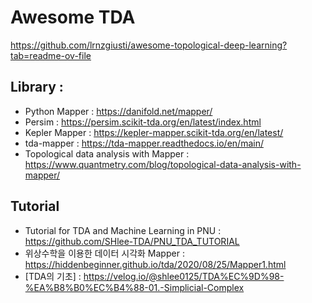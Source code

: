 # Awesome TDA
https://github.com/lrnzgiusti/awesome-topological-deep-learning?tab=readme-ov-file

## Library : 
- Python Mapper : https://danifold.net/mapper/
- Persim : https://persim.scikit-tda.org/en/latest/index.html
- Kepler Mapper : https://kepler-mapper.scikit-tda.org/en/latest/
- tda-mapper : https://tda-mapper.readthedocs.io/en/main/
- Topological data analysis with Mapper : https://www.quantmetry.com/blog/topological-data-analysis-with-mapper/

## Tutorial
- Tutorial for TDA and Machine Learning in PNU : https://github.com/SHlee-TDA/PNU_TDA_TUTORIAL
- 위상수학을 이용한 데이터 시각화 Mapper : https://hiddenbeginner.github.io/tda/2020/08/25/Mapper1.html
- [TDA의 기초] :  https://velog.io/@shlee0125/TDA%EC%9D%98-%EA%B8%B0%EC%B4%88-01.-Simplicial-Complex
